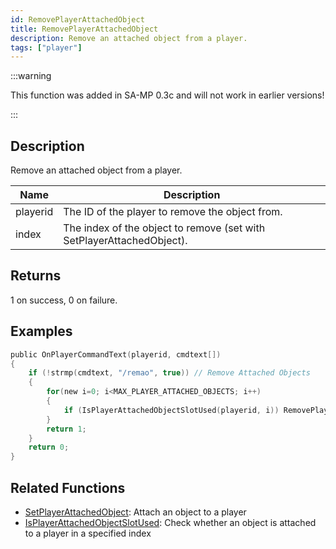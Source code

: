 ```yaml
---
id: RemovePlayerAttachedObject
title: RemovePlayerAttachedObject
description: Remove an attached object from a player.
tags: ["player"]
---
```


:::warning

This function was added in SA-MP 0.3c and will not work in earlier versions!

:::

## Description

Remove an attached object from a player.

| Name     | Description                                                           |
| -------- | --------------------------------------------------------------------- |
| playerid | The ID of the player to remove the object from.                       |
| index    | The index of the object to remove (set with SetPlayerAttachedObject). |

## Returns

1 on success, 0 on failure.

## Examples

```c
public OnPlayerCommandText(playerid, cmdtext[])
{
    if (!strmp(cmdtext, "/remao", true)) // Remove Attached Objects
    {
        for(new i=0; i<MAX_PLAYER_ATTACHED_OBJECTS; i++)
        {
            if (IsPlayerAttachedObjectSlotUsed(playerid, i)) RemovePlayerAttachedObject(playerid, i);
        }
        return 1;
    }
    return 0;
}
```

## Related Functions

- [SetPlayerAttachedObject](SetPlayerAttachedObject.md): Attach an object to a player
- [IsPlayerAttachedObjectSlotUsed](IsPlayerAttachedObjectSlotUsed.md): Check whether an object is attached to a player in a specified index
